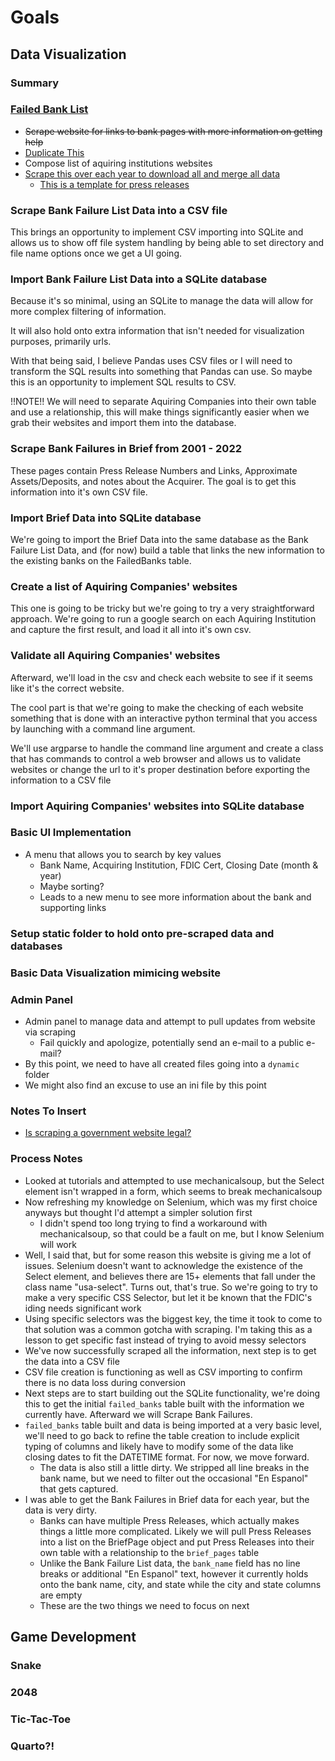 # Goals

## Data Visualization
### Summary

### [Failed Bank List](https://www.fdic.gov/resources/resolutions/bank-failures/failed-bank-list/index.html)
* ~~Scrape website for links to bank pages with more information on getting help~~
* [Duplicate This](https://www.fdic.gov/bank/historical/bank/bfb2020.html)
* Compose list of aquiring institutions websites
* [Scrape this over each year to download all and merge all data](https://www.fdic.gov/bank/historical/bank/bfb2002.html)
    * [This is a template for press releases](https://www.fdic.gov/news/press-releases/2011/pr11195.html)

### Scrape Bank Failure List Data into a CSV file
This brings an opportunity to implement CSV importing into SQLite and allows us to show off file system handling by being able to set directory and file name options once we get a UI going.

### Import Bank Failure List Data into a SQLite database
Because it's so minimal, using an SQLite to manage the data will allow for more complex filtering of information.

It will also hold onto extra information that isn't needed for visualization purposes, primarily urls.

With that being said, I believe Pandas uses CSV files or I will need to transform the SQL results into something that Pandas can use. So maybe this is an opportunity to implement SQL results to CSV.

!!NOTE!! We will need to separate Aquiring Companies into their own table and use a relationship, this will make things significantly easier when we grab their websites and import them into the database.

### Scrape Bank Failures in Brief from 2001 - 2022
These pages contain Press Release Numbers and Links, Approximate Assets/Deposits, and notes about the Acquirer. The goal is to get this information into it's own CSV file.

### Import Brief Data into SQLite database
We're going to import the Brief Data into the same database as the Bank Failure List Data, and (for now) build a table that links the new information to the existing banks on the FailedBanks table.

### Create a list of Aquiring Companies' websites
This one is going to be tricky but we're going to try a very straightforward approach. We're going to run a google search on each Aquiring Institution and capture the first result, and load it all into it's own csv.

### Validate all Aquiring Companies' websites
Afterward, we'll load in the csv and check each website to see if it seems like it's the correct website.

The cool part is that we're going to make the checking of each website something that is done with an interactive python terminal that you access by launching with a command line argument.

We'll use argparse to handle the command line argument and create a class that has commands to control a web browser and allows us to validate websites or change the url to it's proper destination before exporting the information to a CSV file

### Import Aquiring Companies' websites into SQLite database

### Basic UI Implementation
* A menu that allows you to search by key values
    * Bank Name, Acquiring Institution, FDIC Cert, Closing Date (month & year)
    * Maybe sorting?
    * Leads to a new menu to see more information about the bank and supporting links

### Setup static folder to hold onto pre-scraped data and databases

### Basic Data Visualization mimicing website

### Admin Panel
* Admin panel to manage data and attempt to pull updates from website via scraping
    * Fail quickly and apologize, potentially send an e-mail to a public e-mail?
* By this point, we need to have all created files going into a `dynamic` folder
* We might also find an excuse to use an ini file by this point

### Notes To Insert
* [Is scraping a government website legal?](https://www.silicon.co.uk/e-management/social-laws/us-court-data-scraping-legal-452720)

### Process Notes
* Looked at tutorials and attempted to use mechanicalsoup, but the Select element isn't wrapped in a form, which seems to break mechanicalsoup
* Now refreshing my knowledge on Selenium, which was my first choice anyways but thought I'd attempt a simpler solution first
    * I didn't spend too long trying to find a workaround with mechanicalsoup, so that could be a fault on me, but I know Selenium will work
* Well, I said that, but for some reason this website is giving me a lot of issues. Selenium doesn't want to acknowledge the existence of the Select element, and believes there are 15+ elements that fall under the class name "usa-select". Turns out, that's true. So we're going to try to make a very specific CSS Selector, but let it be known that the FDIC's iding needs significant work
* Using specific selectors was the biggest key, the time it took to come to that solution was a common gotcha with scraping. I'm taking this as a lesson to get specific fast instead of trying to avoid messy selectors
* We've now successfully scraped all the information, next step is to get the data into a CSV file
* CSV file creation is functioning as well as CSV importing to confirm there is no data loss during conversion
* Next steps are to start building out the SQLite functionality, we're doing this to get the initial `failed_banks` table built with the information we currently have. Afterward we will Scrape Bank Failures.
* `failed_banks` table built and data is being imported at a very basic level, we'll need to go back to refine the table creation to include explicit typing of columns and likely have to modify some of the data like closing dates to fit the DATETIME format. For now, we move forward.
    * The data is also still a little dirty. We stripped all line breaks in the bank name, but we need to filter out the occasional "En Espanol" that gets captured.
* I was able to get the Bank Failures in Brief data for each year, but the data is very dirty.
    * Banks can have multiple Press Releases, which actually makes things a little more complicated. Likely we will pull Press Releases into a list on the BriefPage object and put Press Releases into their own table with a relationship to the `brief_pages` table
    * Unlike the Bank Failure List data, the `bank_name` field has no line breaks or additional "En Espanol" text, however it currently holds onto the bank name, city, and state while the city and state columns are empty
    * These are the two things we need to focus on next
## Game Development
### Snake
### 2048
### Tic-Tac-Toe
### Quarto?!
